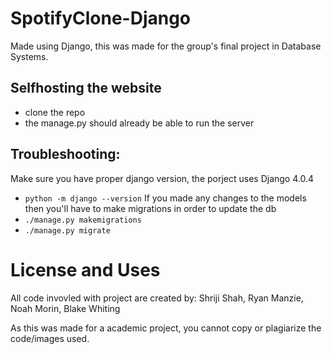 # SpotifyClone-Django
Made using Django, this was made for the group's final project in Database Systems.

## Selfhosting the website
- clone the repo
- the manage.py should already be able to run the server

## Troubleshooting: 
Make sure you have proper django version, the porject uses Django 4.0.4
  - ```python -m django --version```
If you made any changes to the models then you'll have to make migrations in order to update the db
  - ```./manage.py makemigrations```
  - ```./manage.py migrate```


# License and Uses

All code invovled with project are created by: Shriji Shah, Ryan Manzie, Noah Morin, Blake Whiting

As this was made for a academic project, you cannot copy or plagiarize the code/images used.
